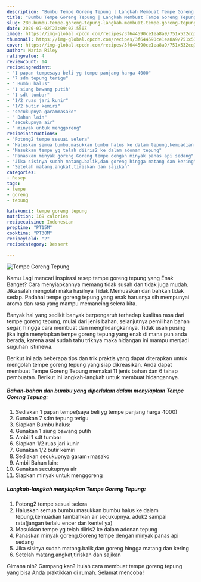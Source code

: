 ```yaml
---
description: "Bumbu Tempe Goreng Tepung | Langkah Membuat Tempe Goreng Tepung Yang Enak Banget"
title: "Bumbu Tempe Goreng Tepung | Langkah Membuat Tempe Goreng Tepung Yang Enak Banget"
slug: 280-bumbu-tempe-goreng-tepung-langkah-membuat-tempe-goreng-tepung-yang-enak-banget
date: 2020-07-02T23:09:02.550Z
image: https://img-global.cpcdn.com/recipes/3f644590ce1ea8a9/751x532cq70/tempe-goreng-tepung-foto-resep-utama.jpg
thumbnail: https://img-global.cpcdn.com/recipes/3f644590ce1ea8a9/751x532cq70/tempe-goreng-tepung-foto-resep-utama.jpg
cover: https://img-global.cpcdn.com/recipes/3f644590ce1ea8a9/751x532cq70/tempe-goreng-tepung-foto-resep-utama.jpg
author: Maria Riley
ratingvalue: 4
reviewcount: 14
recipeingredient:
- "1 papan tempesaya beli yg tempe panjang harga 4000"
- "7 sdm tepung terigu"
- " Bumbu halus"
- "1 siung bawang putih"
- "1 sdt tumbar"
- "1/2 ruas jari kunir"
- "1/2 butir kemiri"
- "secukupnya garammasako"
- " Bahan lain"
- "secukupnya air"
- " minyak untuk menggoreng"
recipeinstructions:
- "Potong2 tempe sesuai selera"
- "Haluskan semua bumbu.masukkan bumbu halus ke dalam tepung,kemuadian tambahkan air secukupnya. aduk2 sampai rata(jangan terlalu encer dan kentel ya)"
- "Masukkan tempe yg telah diiris2 ke dalam adonan tepung"
- "Panaskan minyak goreng.Goreng tempe dengan minyak panas api sedang"
- "Jika sisinya sudah matang.balik,dan goreng hingga matang dan kering"
- "Setelah matang.angkat,tiriskan dan sajikan"
categories:
- Resep
tags:
- tempe
- goreng
- tepung

katakunci: tempe goreng tepung 
nutrition: 169 calories
recipecuisine: Indonesian
preptime: "PT15M"
cooktime: "PT30M"
recipeyield: "2"
recipecategory: Dessert

---
```



![Tempe Goreng Tepung](https://img-global.cpcdn.com/recipes/3f644590ce1ea8a9/751x532cq70/tempe-goreng-tepung-foto-resep-utama.jpg)

Kamu Lagi mencari inspirasi resep tempe goreng tepung yang Enak Banget? Cara menyiapkannya memang tidak susah dan tidak juga mudah. Jika salah mengolah maka hasilnya Tidak Memuaskan dan bahkan tidak sedap. Padahal tempe goreng tepung yang enak harusnya sih mempunyai aroma dan rasa yang mampu memancing selera kita.

Banyak hal yang sedikit banyak berpengaruh terhadap kualitas rasa dari tempe goreng tepung, mulai dari jenis bahan, selanjutnya pemilihan bahan segar, hingga cara membuat dan menghidangkannya. Tidak usah pusing jika ingin menyiapkan tempe goreng tepung yang enak di mana pun anda berada, karena asal sudah tahu triknya maka hidangan ini mampu menjadi suguhan istimewa.




Berikut ini ada beberapa tips dan trik praktis yang dapat diterapkan untuk mengolah tempe goreng tepung yang siap dikreasikan. Anda dapat membuat Tempe Goreng Tepung memakai 11 jenis bahan dan 6 tahap pembuatan. Berikut ini langkah-langkah untuk membuat hidangannya.

<!--inarticleads1-->

##### Bahan-bahan dan bumbu yang diperlukan dalam menyiapkan Tempe Goreng Tepung:

1. Sediakan 1 papan tempe(saya beli yg tempe panjang harga 4000)
1. Gunakan 7 sdm tepung terigu
1. Siapkan  Bumbu halus:
1. Gunakan 1 siung bawang putih
1. Ambil 1 sdt tumbar
1. Siapkan 1/2 ruas jari kunir
1. Gunakan 1/2 butir kemiri
1. Sediakan secukupnya garam+masako
1. Ambil  Bahan lain:
1. Gunakan secukupnya air
1. Siapkan  minyak untuk menggoreng




<!--inarticleads2-->

##### Langkah-langkah menyiapkan Tempe Goreng Tepung:

1. Potong2 tempe sesuai selera
1. Haluskan semua bumbu.masukkan bumbu halus ke dalam tepung,kemuadian tambahkan air secukupnya. aduk2 sampai rata(jangan terlalu encer dan kentel ya)
1. Masukkan tempe yg telah diiris2 ke dalam adonan tepung
1. Panaskan minyak goreng.Goreng tempe dengan minyak panas api sedang
1. Jika sisinya sudah matang.balik,dan goreng hingga matang dan kering
1. Setelah matang.angkat,tiriskan dan sajikan




Gimana nih? Gampang kan? Itulah cara membuat tempe goreng tepung yang bisa Anda praktikkan di rumah. Selamat mencoba!

